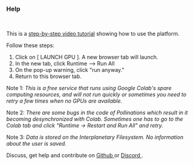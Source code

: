 
&nbsp;
&nbsp;
&nbsp;

&nbsp;

### Help


&nbsp;


This is a [ step-by-step video tutorial]( https://www.youtube.com/watch?v=lwR8fkym_WE&t=2s&ab_channel=CarolineBarruec ) showing how to use the platform.

Follow these steps: 
1. Click on [ LAUNCH GPU ]. A new browser tab will launch.
2. In the new tab, click Runtime --> Run All
3. On the pop-up warning, click "run anyway."
4. Return to this browser tab.


Note 1: *This is a free service that runs using Google Colab's spare computing resources, and will not run quickly or sometimes you need to retry a few times when no GPUs are available.*

Note 2: *There are some bugs in the code of Pollinations which result in it becoming desynchronized with Colab. Sometimes one has to go to the Colab tab and click "Runtime -> Restart and Run All" and retry.*

Note 3: *Data is stored on the Interplanetary Filesystem. No information about the user is saved.*





Discuss, get help and contribute on [ Github ](https://github.com/pollinations/pollinations) or [ Discord ](https://discord.com/invite/XXd99CrkCr).